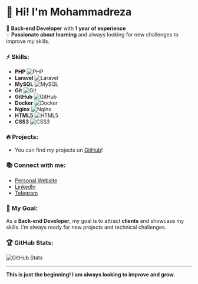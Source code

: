 # 👋 Hi! I'm Mohammadreza

🔧 **Back-end Developer** with **1 year of experience**  
💡 **Passionate about learning** and always looking for new challenges to improve my skills.

### ⚡ Skills:
- **PHP** ![PHP](https://img.shields.io/badge/PHP-777BB4?style=flat&logo=php&logoColor=white)
- **Laravel** ![Laravel](https://img.shields.io/badge/Laravel-F05340?style=flat&logo=laravel&logoColor=white)
- **MySQL** ![MySQL](https://img.shields.io/badge/MySQL-4479A1?style=flat&logo=mysql&logoColor=white)
- **Git** ![Git](https://img.shields.io/badge/Git-F05032?style=flat&logo=git&logoColor=white)
- **GitHub** ![GitHub](https://img.shields.io/badge/GitHub-181717?style=flat&logo=github&logoColor=white)
- **Docker** ![Docker](https://img.shields.io/badge/Docker-2496ED?style=flat&logo=docker&logoColor=white)
- **Nginx** ![Nginx](https://img.shields.io/badge/Nginx-009639?style=flat&logo=nginx&logoColor=white)
- **HTML5** ![HTML5](https://img.shields.io/badge/HTML5-E34F26?style=flat&logo=html5&logoColor=white)
- **CSS3** ![CSS3](https://img.shields.io/badge/CSS3-1572B6?style=flat&logo=css3&logoColor=white)

### 🔥 Projects:
- You can find my projects on [GitHub](https://github.com/yourusername)!

### 📚 Connect with me:
- [Personal Website](https://iammohamadrezasalehi.ir/)
- [LinkedIn](https://www.linkedin.com/in/mohamadreza-salehi-5681a2339/)
- [Telegram](https://t.me/MRS_YT)

### 💼 My Goal:
As a **Back-end Developer**, my goal is to attract **clients** and showcase my skills. I’m always ready for new projects and technical challenges.

### 🏆 GitHub Stats:
![GitHub Stats](https://github-readme-stats.vercel.app/api?username=yourusername&show_icons=true&theme=radical)

---

**This is just the beginning! I am always looking to improve and grow.**
